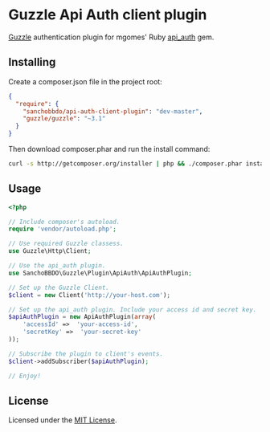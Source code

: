 Guzzle Api Auth client plugin
=============================

[Guzzle](http://guzzlephp.org/) authentication plugin for mgomes' Ruby [api_auth](https://github.com/mgomes/api_auth) gem.

Installing
----------

Create a composer.json file in the project root:

```json
{
  "require": {
    "sanchobbdo/api-auth-client-plugin": "dev-master",
    "guzzle/guzzle": "~3.1"
  }
}
```

Then download composer.phar and run the install command:

```bash
curl -s http://getcomposer.org/installer | php && ./composer.phar install
```

Usage
-----

```php
<?php

// Include composer's autoload.
require 'vendor/autoload.php';

// Use required Guzzle classess.
use Guzzle\Http\Client;

// Use the api_auth plugin.
use SanchoBBDO\Guzzle\Plugin\ApiAuth\ApiAuthPlugin;

// Set up the Guzzle Client.
$client = new Client('http://your-host.com');

// Set up the api_auth plugin. Include your access id and secret key.
$apiAuthPlugin = new ApiAuthPlugin(array(
    'accessId' =>  'your-access-id',
    'secretKey' =>  'your-secret-key'
));

// Subscribe the plugin to client's events.
$client->addSubscriber($apiAuthPlugin);

// Enjoy!
```

License
-------

Licensed under the [MIT License](http://opensource.org/licenses/MIT).
